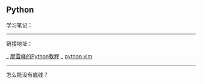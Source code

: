 
## Python ##

学习笔记：



----
链接地址：

_ 	[廖雪峰的Python教程](https://www.liaoxuefeng.com/wiki/0014316089557264a6b348958f449949df42a6d3a2e542c000)
_   [python vim](http://www.cnblogs.com/renrenqq/archive/2010/09/09/1813669.html)





-----
怎么能没有底线？
